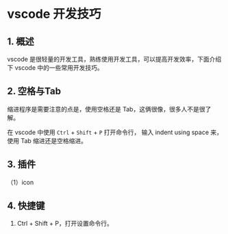 # vscode 开发技巧

## 1. 概述

vscode 是很轻量的开发工具，熟练使用开发工具，可以提高开发效率，下面介绍下 vscode 中的一些常用开发技巧。

## 2. 空格与Tab

缩进程序是需要注意的点是，使用空格还是 Tab，这俩很像，很多人不是很了解。

在 vscode 中使用 `Ctrl` + `Shift` + `P` 打开命令行， 输入 indent using space 来，使用 Tab 缩进还是空格缩进。

## 3. 插件

（1）icon

## 4. 快捷键

1. Ctrl + Shift + P，打开设置命令行。

<comment-comment/>
